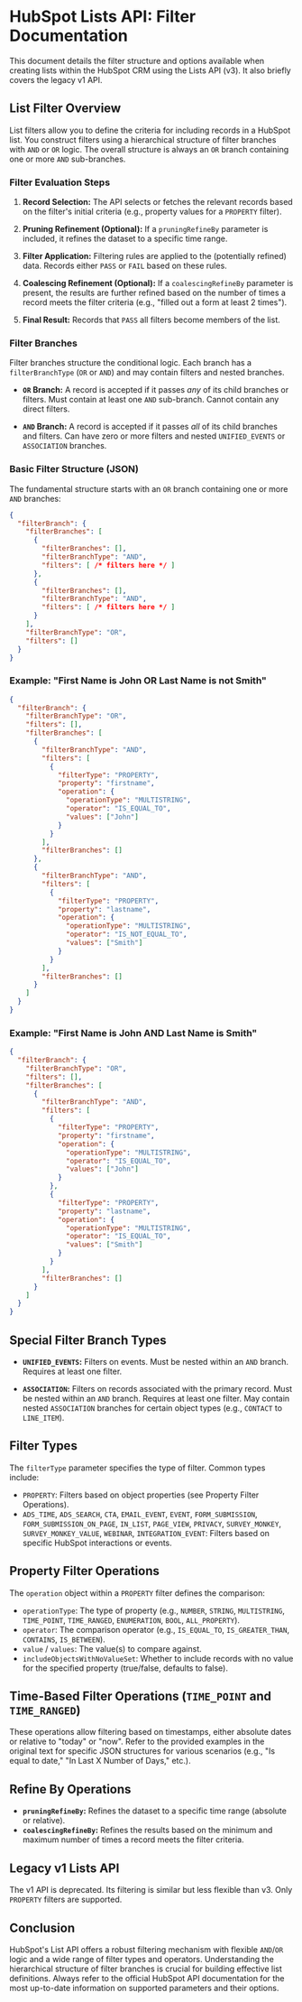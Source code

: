 # HubSpot Lists API: Filter Documentation

This document details the filter structure and options available when creating lists within the HubSpot CRM using the Lists API (v3).  It also briefly covers the legacy v1 API.

## List Filter Overview

List filters allow you to define the criteria for including records in a HubSpot list.  You construct filters using a hierarchical structure of filter branches with `AND` or `OR` logic.  The overall structure is always an `OR` branch containing one or more `AND` sub-branches.

### Filter Evaluation Steps

1. **Record Selection:** The API selects or fetches the relevant records based on the filter's initial criteria (e.g., property values for a `PROPERTY` filter).

2. **Pruning Refinement (Optional):** If a `pruningRefineBy` parameter is included, it refines the dataset to a specific time range.

3. **Filter Application:** Filtering rules are applied to the (potentially refined) data. Records either `PASS` or `FAIL` based on these rules.

4. **Coalescing Refinement (Optional):** If a `coalescingRefineBy` parameter is present, the results are further refined based on the number of times a record meets the filter criteria (e.g., "filled out a form at least 2 times").

5. **Final Result:** Records that `PASS` all filters become members of the list.


### Filter Branches

Filter branches structure the conditional logic. Each branch has a `filterBranchType` (`OR` or `AND`) and may contain filters and nested branches.

* **`OR` Branch:** A record is accepted if it passes *any* of its child branches or filters.  Must contain at least one `AND` sub-branch. Cannot contain any direct filters.

* **`AND` Branch:** A record is accepted if it passes *all* of its child branches and filters. Can have zero or more filters and nested `UNIFIED_EVENTS` or `ASSOCIATION` branches.


### Basic Filter Structure (JSON)

The fundamental structure starts with an `OR` branch containing one or more `AND` branches:

```json
{
  "filterBranch": {
    "filterBranches": [
      {
        "filterBranches": [],
        "filterBranchType": "AND",
        "filters": [ /* filters here */ ]
      },
      {
        "filterBranches": [],
        "filterBranchType": "AND",
        "filters": [ /* filters here */ ]
      }
    ],
    "filterBranchType": "OR",
    "filters": []
  }
}
```

### Example: "First Name is John OR Last Name is not Smith"

```json
{
  "filterBranch": {
    "filterBranchType": "OR",
    "filters": [],
    "filterBranches": [
      {
        "filterBranchType": "AND",
        "filters": [
          {
            "filterType": "PROPERTY",
            "property": "firstname",
            "operation": {
              "operationType": "MULTISTRING",
              "operator": "IS_EQUAL_TO",
              "values": ["John"]
            }
          }
        ],
        "filterBranches": []
      },
      {
        "filterBranchType": "AND",
        "filters": [
          {
            "filterType": "PROPERTY",
            "property": "lastname",
            "operation": {
              "operationType": "MULTISTRING",
              "operator": "IS_NOT_EQUAL_TO",
              "values": ["Smith"]
            }
          }
        ],
        "filterBranches": []
      }
    ]
  }
}
```

### Example: "First Name is John AND Last Name is Smith"

```json
{
  "filterBranch": {
    "filterBranchType": "OR",
    "filters": [],
    "filterBranches": [
      {
        "filterBranchType": "AND",
        "filters": [
          {
            "filterType": "PROPERTY",
            "property": "firstname",
            "operation": {
              "operationType": "MULTISTRING",
              "operator": "IS_EQUAL_TO",
              "values": ["John"]
            }
          },
          {
            "filterType": "PROPERTY",
            "property": "lastname",
            "operation": {
              "operationType": "MULTISTRING",
              "operator": "IS_EQUAL_TO",
              "values": ["Smith"]
            }
          }
        ],
        "filterBranches": []
      }
    ]
  }
}
```

## Special Filter Branch Types

* **`UNIFIED_EVENTS`:** Filters on events. Must be nested within an `AND` branch. Requires at least one filter.

* **`ASSOCIATION`:** Filters on records associated with the primary record. Must be nested within an `AND` branch. Requires at least one filter.  May contain nested `ASSOCIATION` branches for certain object types (e.g., `CONTACT` to `LINE_ITEM`).


## Filter Types

The `filterType` parameter specifies the type of filter.  Common types include:

* `PROPERTY`: Filters based on object properties (see Property Filter Operations).
* `ADS_TIME`, `ADS_SEARCH`, `CTA`, `EMAIL_EVENT`, `EVENT`, `FORM_SUBMISSION`, `FORM_SUBMISSION_ON_PAGE`, `IN_LIST`, `PAGE_VIEW`, `PRIVACY`, `SURVEY_MONKEY`, `SURVEY_MONKEY_VALUE`, `WEBINAR`, `INTEGRATION_EVENT`:  Filters based on specific HubSpot interactions or events.


## Property Filter Operations

The `operation` object within a `PROPERTY` filter defines the comparison:

* `operationType`:  The type of property (e.g., `NUMBER`, `STRING`, `MULTISTRING`, `TIME_POINT`, `TIME_RANGED`, `ENUMERATION`, `BOOL`, `ALL_PROPERTY`).
* `operator`: The comparison operator (e.g., `IS_EQUAL_TO`, `IS_GREATER_THAN`, `CONTAINS`, `IS_BETWEEN`).
* `value` / `values`: The value(s) to compare against.
* `includeObjectsWithNoValueSet`:  Whether to include records with no value for the specified property (true/false, defaults to false).


## Time-Based Filter Operations (`TIME_POINT` and `TIME_RANGED`)

These operations allow filtering based on timestamps, either absolute dates or relative to "today" or "now".  Refer to the provided examples in the original text for specific JSON structures for various scenarios (e.g., "Is equal to date," "In Last X Number of Days," etc.).


## Refine By Operations

* **`pruningRefineBy`:** Refines the dataset to a specific time range (absolute or relative).
* **`coalescingRefineBy`:** Refines the results based on the minimum and maximum number of times a record meets the filter criteria.


## Legacy v1 Lists API

The v1 API is deprecated.  Its filtering is similar but less flexible than v3.  Only `PROPERTY` filters are supported.


## Conclusion

HubSpot's List API offers a robust filtering mechanism with flexible `AND`/`OR` logic and a wide range of filter types and operators.  Understanding the hierarchical structure of filter branches is crucial for building effective list definitions.  Always refer to the official HubSpot API documentation for the most up-to-date information on supported parameters and their options.
